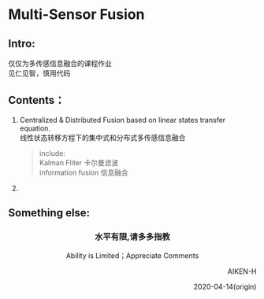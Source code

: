 # Multi-Sensor Fusion
## Intro:
仅仅为多传感信息融合的课程作业<br>
见仁见智，慎用代码 <br>



## Contents：

1. Centralized & Distributed Fusion based on linear states transfer equation. <br>
    线性状态转移方程下的集中式和分布式多传感信息融合
    >include:  
    >Kalman Fliter 卡尔曼滤波<br>
    >information fusion 信息融合<br>
    >
2. 


## Something else:

### <center>水平有限,请多多指教</center>
<center>Ability is Limited；Appreciate Comments</center>

<p align='right'>AIKEN-H<br></p> 
<p align='right'>2020-04-14(origin)</p>